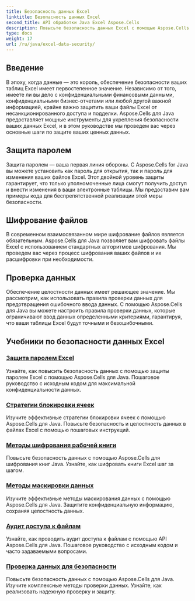 ```yaml
---
title: Безопасность данных Excel
linktitle: Безопасность данных Excel
second_title: API обработки Java Excel Aspose.Cells
description: Повысьте безопасность данных Excel с помощью Aspose.Cells для Java. Узнайте шаг за шагом, как защитить свои электронные таблицы, зашифровать файлы и обеспечить целостность данных.
type: docs
weight: 17
url: /ru/java/excel-data-security/
---
```


## Введение
В эпоху, когда данные — это король, обеспечение безопасности ваших таблиц Excel имеет первостепенное значение. Независимо от того, имеете ли вы дело с конфиденциальными финансовыми данными, конфиденциальными бизнес-отчетами или любой другой важной информацией, крайне важно защитить ваши файлы Excel от несанкционированного доступа и подделки. Aspose.Cells для Java предоставляет мощные инструменты для укрепления безопасности ваших данных Excel, и в этом руководстве мы проведем вас через основные шаги по защите ваших ценных данных.


## Защита паролем
Защита паролем — ваша первая линия обороны. С Aspose.Cells for Java вы можете установить как пароль для открытия, так и пароль для изменения ваших файлов Excel. Этот двойной уровень защиты гарантирует, что только уполномоченные лица смогут получить доступ и внести изменения в ваши электронные таблицы. Мы предоставим вам примеры кода для беспрепятственной реализации этой меры безопасности.

## Шифрование файлов
В современном взаимосвязанном мире шифрование файлов является обязательным. Aspose.Cells для Java позволяет вам шифровать файлы Excel с использованием стандартных алгоритмов шифрования. Мы проведем вас через процесс шифрования ваших файлов и их расшифровки при необходимости.

## Проверка данных
Обеспечение целостности данных имеет решающее значение. Мы рассмотрим, как использовать правила проверки данных для предотвращения ошибочного ввода данных. С помощью Aspose.Cells для Java вы можете настроить правила проверки данных, которые ограничивают ввод данных определенными критериями, гарантируя, что ваши таблицы Excel будут точными и безошибочными.

## Учебники по безопасности данных Excel
### [Защита паролем Excel](./excel-password-protection/)
Узнайте, как повысить безопасность данных с помощью защиты паролем Excel с помощью Aspose.Cells для Java. Пошаговое руководство с исходным кодом для максимальной конфиденциальности данных.
### [Стратегии блокировки ячеек](./cell-locking-strategies/)
Изучите эффективные стратегии блокировки ячеек с помощью Aspose.Cells для Java. Повысьте безопасность и целостность данных в файлах Excel с помощью пошаговых инструкций.
### [Методы шифрования рабочей книги](./workbook-encryption-methods/)
Повысьте безопасность данных с помощью Aspose.Cells для шифрования книг Java. Узнайте, как шифровать книги Excel шаг за шагом.
### [Методы маскировки данных](./data-masking-techniques/)
Изучите эффективные методы маскирования данных с помощью Aspose.Cells для Java. Защитите конфиденциальную информацию, сохраняя целостность данных.
### [Аудит доступа к файлам](./auditing-file-access/)
Узнайте, как проводить аудит доступа к файлам с помощью API Aspose.Cells для Java. Пошаговое руководство с исходным кодом и часто задаваемыми вопросами.
### [Проверка данных для безопасности](./data-validation-for-security/)
Повысьте безопасность данных с помощью Aspose.Cells для Java. Изучите комплексные методы проверки данных. Узнайте, как реализовать надежную проверку и защиту.